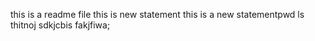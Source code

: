 this is a readme file
this is new statement
this is a new statementpwd
ls thitnoj sdkjcbis fakjfiwa;
